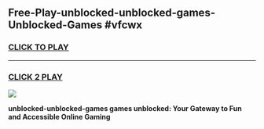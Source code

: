 
## Free-Play-unblocked-unblocked-games-Unblocked-Games #vfcwx
<h3>
<a href="https://news.freeplayer.one?title=unblocked-unblocked-games&ref=8M">CLICK TO PLAY</a></h3>
<hr>

<h3>
<a href="https://news.freeplayer.one?title=unblocked-unblocked-games&ref=8M">CLICK 2 PLAY</a>
  
</h3>

<a href="https://news.freeplayer.one?title=unblocked-unblocked-games&ref=8M"><img src="https://clearcache.store/games.png"></a>


**unblocked-unblocked-games games unblocked: Your Gateway to Fun and Accessible Online Gaming**
